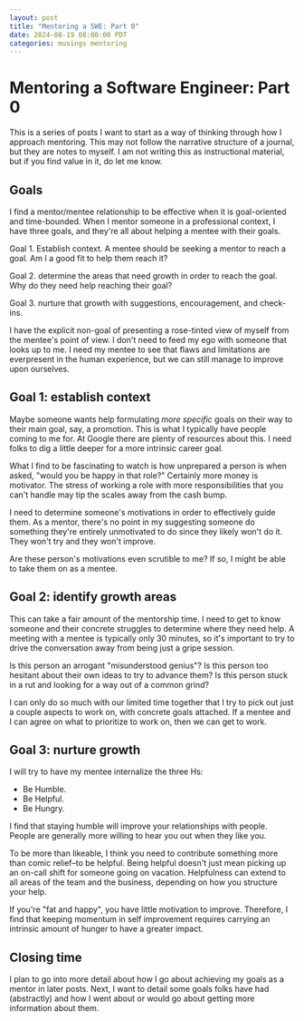 ```yaml
---
layout: post
title: "Mentoring a SWE: Part 0"
date: 2024-08-19 08:00:00 PDT
categories: musings mentoring
---
```


# Mentoring a Software Engineer: Part 0

This is a series of posts I want to start as a way of thinking through how I approach mentoring.
This may not follow the narrative structure of a journal, but they are notes to myself.
I am not writing this as instructional material, but if you find value in it, do let me know.

## Goals

I find a mentor/mentee relationship to be effective when it is goal-oriented and time-bounded.
When I mentor someone in a professional context, I have three goals, and they're all about helping a mentee with their goals.

Goal 1. Establish context.
A mentee should be seeking a mentor to reach a goal. Am I a good fit to help them reach it?

Goal 2. determine the areas that need growth in order to reach the goal.
Why do they need help reaching their goal?

Goal 3. nurture that growth with suggestions, encouragement, and check-ins.

I have the explicit non-goal of presenting a rose-tinted view of myself from the mentee's point of view.
I don't need to feed my ego with someone that looks up to me.
I need my mentee to see that flaws and limitations are everpresent in the human experience, but we can still manage to improve upon ourselves.

## Goal 1: establish context

Maybe someone wants help formulating _more specific_ goals on their way to their main goal, say, a promotion.
This is what I typically have people coming to me for.
At Google there are plenty of resources about this.
I need folks to dig a little deeper for a more intrinsic career goal.

What I find to be fascinating to watch is how unprepared a person is when asked, "would you be happy in that role?"
Certainly more money is motivator.
The stress of working a role with more responsibilities that you can't handle may tip the scales away from the cash bump.

I need to determine someone's motivations in order to effectively guide them.
As a mentor, there's no point in my suggesting someone do something they're entirely unmotivated to do since they likely won't do it.
They won't try and they won't improve.

Are these person's motivations even scrutible to me?
If so, I might be able to take them on as a mentee.

## Goal 2: identify growth areas

This can take a fair amount of the mentorship time.
I need to get to know someone and their concrete struggles to determine where they need help.
A meeting with a mentee is typically only 30 minutes, so it's important to try to drive the conversation away from being just a gripe session.

Is this person an arrogant "misunderstood genius"?
Is this person too hesitant about their own ideas to try to advance them?
Is this person stuck in a rut and looking for a way out of a common grind?

I can only do so much with our limited time together that I try to pick out just a couple aspects to work on, with concrete goals attached.
If a mentee and I can agree on what to prioritize to work on, then we can get to work.

## Goal 3: nurture growth

I will try to have my mentee internalize the three Hs:

- Be Humble.
- Be Helpful.
- Be Hungry.

I find that staying humble will improve your relationships with people.
People are generally more willing to hear you out when they like you.

To be more than likeable, I think you need to contribute something more than comic relief–to be helpful.
Being helpful doesn't just mean picking up an on-call shift for someone going on vacation.
Helpfulness can extend to all areas of the team and the business, depending on how you structure your help.

If you're "fat and happy", you have little motivation to improve.
Therefore, I find that keeping momentum in self improvement requires carrying an intrinsic amount of hunger to have a greater impact.

## Closing time

I plan to go into more detail about how I go about achieving my goals as a mentor in later posts.
Next, I want to detail some goals folks have had (abstractly) and how I went about or would go about getting more information about them.
